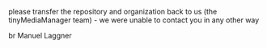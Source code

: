 please transfer the repository and organization back to us (the tinyMediaManager team) - we were unable to contact you in any other way

br
Manuel Laggner

